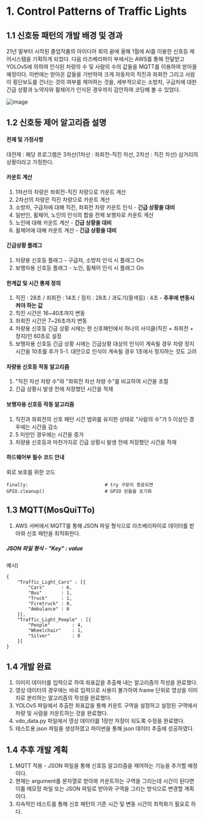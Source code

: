 # 1. Control Patterns of Traffic Lights

## 1.1 신호등 패턴의 개발 배경 및 경과

21년 말부터 시작된 졸업작품의 아이디어 회의 끝에 올해 1월에 AI를 이용한 신호등 제어시스템을 기획하게 되었다. 다음 라즈베리파이 부에서는 AWS를 통해 전달받고 YOLOv5에 의하여 인식된 차량의 수 및 사람의 수의 값들을 MQTT를 이용하여 받아올 예정이다. 이번에는 받아온 값들을 기반하여 크게 자동차의 직진과 좌회전 그리고 사람이 횡단보도를 건너는 것의 여부를 제어하는 것을, 세부적으로는 소방차, 구급차에 대한 긴급 상황과 노약자와 휠체어가 인식된 경우까지 감안하여 코딩해 볼 수 있었다.

![image](https://user-images.githubusercontent.com/103302903/170281334-1c2e964b-f2ed-4c64-815e-359cd93feff7.png)

## 1.2 신호등 제어 알고리즘 설명

#### 전제 및 가정사항
대전제 : 해당 프로그램은 3차선(1차선 : 좌회전-직진 차선, 2차선 : 직진 차선) 삼거리의 상황이라고 가정한다.

#### 카운트 계산
1. 1차선의 차량은 좌회전-직진 차량으로 카운트 계산
2. 2차선의 차량은 직진 차량으로 카운트 계산
3. 소방차, 구급차에 대해 직진, 좌회전 차량 카운트 인식 - **긴급 상황을 대비**
4. 일반인, 휠체어, 노인의 인식의 합을 전체 보행자로 카운트 계산
5. 노인에 대해 카운트 계산 - **긴급 상황을 대비**
6. 휠체어에 대해 카운트 계산 - **긴급 상황을 대비**

#### 긴급상황 플래그
1. 차량용 신호등 플래그 - 구급차, 소방차 인식 시 플래그 On
2. 보행자용 신호등 플래그 - 노인, 휠체어 인식 시 플래그 On

#### 한계값 및 시간 통제 정의
1. 직진 : 28초 / 죄회전 : 14초 / 정지 : 28초 / 과도기(황색등) : 4초 - **추후에 변동시켜야 하는 값**
2. 직진 시간은 16~40초까지 변동
3. 좌회전 시간은 7~26초까지 변동 
4. 차량용 신호등 긴급 상황 시에는 현 신호패턴에서 하나의 사이클(직진 + 좌회전 + 정지)인 60초로 설정
5. 보행자용 신호등 긴급 상황 시에는 긴급상황 대상의 인식이 계속될 경우 차량 정지 시간을 10초를 추가
    5-1. 대안으로 인식이 계속될 경우 1초에서 정지하는 것도 고려

#### 차량용 신호등 작동 알고리즘
1. "직진 차선 차량 수"와 "좌회전 차선 차량 수"를 비교하여 시간을 조절
2. 긴급 상황시 발생 전에 저장했던 시간을 적재

#### 보행자용 신호등 작동 알고리즘
1. 직진과 좌회전의 신호 패턴 시간 범위를 유지한 상태로 "사람의 수"가 5 이상인 경우에는 시간을 감소
2. 5 미만인 경우에는 시간을 증가
3. 차량용 신호등과 마찬가지로 긴급 상황시 발생 전에 저장했던 시간을 적재

#### 하드웨어부 필수 코드 안내
회로 보호를 위한 코드

    finally:                            # try 구문이 종료되면
    GPIO.cleanup()                      # GPIO 핀들을 초기화

## 1.3 MQTT(MosQuiTTo)
1. AWS 서버에서 MQTT를 통해 JSON 파일 형식으로 라즈베리파이로 데이터를 받아와 신호 패턴을 최적화한다.

##### JSON 파일 형식 - "Key" : value
예시)

    {
        "Traffic_Light_Cars" : [{
            "Cars"      : 6,
            "Bus"       : 1,
            "Truck"     : 1,
            "Firetruck" : 0,
            "Ambulance" : 0
        }],
        "Traffic_Light_People" : [{
            "People"        : 4,
            "Wheelchair"    : 1,
            "Silver"        : 0
        }]
    }

## 1.4 개발 완료
1. 이미지 데이터를 입력으로 하여 좌표값을 추출해 내는 알고리즘의 작성을 완료했다.
2. 영상 데이터의 경우에는 바로 입력으로 사용이 불가하여 frame 단위로 영상을 이미지로 분리하는 알고리즘의 작성을 완료했다.
3. YOLOv5 파일에서 추출한 좌표값을 통해 카운트 구역을 설정하고 설정된 구역에서 차량 및 사람을 카운트하는 것을 완료했다.
4. vdo_data.py 파일에서 영상 데이터를 1장만 저장이 되도록 수정을 완료했다.
5. 테스트용 json 파일을 생성하였고 파이썬을 통해 json 데이터 추출에 성공하였다.

## 1.4 추후 개발 계획
1. MQTT 적용 - JSON 파일을 통해 신호등 알고리즘을 제어하는 기능을 추가할 예정이다.
2. 현재는 argument를 문자열로 받아와 카운트하는 구역을 그리는데 시간이 된다면 이를 메모장 파일 또는 JSON 파일로 받아와 구역을 그리는 방식으로 변경할 계획이다.
3. 지속적인 테스트를 통해 신호 패턴의 기준 시간 및 변동 시간의 최적화가 필요로 하다.
